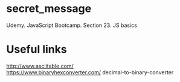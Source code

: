 # secret_message

Udemy. JavaScript Bootcamp. Section 23. JS basics

# Useful links

http://www.asciitable.com/  
https://www.binaryhexconverter.com/ decimal-to-binary-converter
